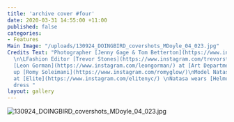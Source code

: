 ```yaml
---
title: 'archive cover #four'
date: 2020-03-31 14:55:00 +11:00
published: false
categories:
- Features
Main Image: "/uploads/130924_DOINGBIRD_covershots_MDoyle_04_023.jpg"
Credits Text: "Photographer [Jenny Gage & Tom Betterton](https://www.instagram.com/gagebetterton/)
  \n\LFashion Editor [Trevor Stones](https://www.instagram.com/trevorstones/)\nHair
  [Leon Gorman](https://www.instagram.com/leongorman/) at [Art Department ](https://www.instagram.com/artdeptagency/)\nMake
  up [Romy Soleimani](https://www.instagram.com/romyglow/)\nModel Natasa Vojnovic
  at [Elite](https://www.instagram.com/elitenyc/) \nNatasa wears [Helmut Lang](https://www.instagram.com/helmutlang/)
  dress "
layout: gallery
---
```


![130924_DOINGBIRD_covershots_MDoyle_04_023.jpg](/uploads/130924_DOINGBIRD_covershots_MDoyle_04_023.jpg)
